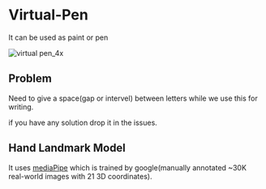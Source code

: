 # Virtual-Pen

It can be used as paint or pen

![virtual pen_4x](https://user-images.githubusercontent.com/38039777/132192071-7c3da9e9-f8d0-4e9c-9de6-7068a4bce9fd.gif)

## Problem
Need to give a space(gap or intervel) between letters while we use this for writing.

if you have any solution drop it in the issues.

## Hand Landmark Model

It uses [mediaPipe](https://google.github.io/mediapipe/solutions/hands) which is trained by google(manually annotated ~30K real-world images with 21 3D coordinates).
